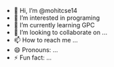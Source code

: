 - 👋 Hi, I’m @mohitcse14
- 👀 I’m interested in programing
- 🌱 I’m currently learning GPC
- 💞️ I’m looking to collaborate on ...
- 📫 How to reach me ...
- 😄 Pronouns: ...
- ⚡ Fun fact: ...

<!---
mohitcse14/mohitcse14 is a ✨ special ✨ repository because its `README.md` (this file) appears on your GitHub profile.
You can click the Preview link to take a look at your changes.
--->
